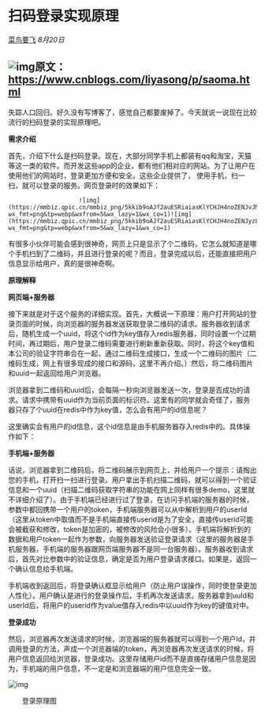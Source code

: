 # 扫码登录实现原理

[菜鸟要飞](javascript:void(0);) *8月20日*

## ![img](https://mmbiz.qpic.cn/mmbiz_jpg/5kkib9oAJf2aicvqrVemuPPF0aP7bJU34PLmj6icSEWrsOut1DN4CbibfvHVkrnEUYvDo89j24CQ1ia1tgDShT9KrZw/640?wx_fmt=jpeg&tp=webp&wxfrom=5&wx_lazy=1&wx_co=1)原文：https://www.cnblogs.com/liyasong/p/saoma.html

 

失踪人口回归。好久没有写博客了，感觉自己都要废掉了。今天就说一说现在比较流行的扫码登录的实现原理吧。



 **需求介绍**



首先，介绍下什么是扫码登录。现在，大部分同学手机上都装有qq和淘宝，天猫等这一类的软件。而开发这些app的企业，都有他们相对应的网站。为了让用户在使用他们的网站时，登录更加方便和安全。这些企业提供了， 使用手机，扫一扫，就可以登录的服务。网页登录时的效果如下：



                        ![img](https://mmbiz.qpic.cn/mmbiz_png/5kkib9oAJf2auESRiaiasKlYCHJH4noZENJvJM2hRcybPs1FOIbC8tUkyad6cJ2UMYklOYcJAcJmviaUDtEEpayqsA/640?wx_fmt=png&tp=webp&wxfrom=5&wx_lazy=1&wx_co=1)![img](https://mmbiz.qpic.cn/mmbiz_png/5kkib9oAJf2auESRiaiasKlYCHJH4noZENJyzLvsBdqWAnbY2P9gHWaydRyicypLYV2SImUdxZZ5QFWOy9xQ8PIr7A/640?wx_fmt=png&tp=webp&wxfrom=5&wx_lazy=1&wx_co=1)



 有很多小伙伴可能会感到很神奇，网页上只是显示了个二维码，它怎么就知道是哪个手机扫到了二维码，并且进行登录的呢？而且，登录完成以后，还能直接把用户信息显示给用户，真的是很神奇啊。



**原理解释**



**网页端+服务器**



接下来就是对于这个服务的详细实现。首先，大概说一下原理：用户打开网站的登录页面的时候，向浏览器的服务器发送获取登录二维码的请求。服务器收到请求后，随机生成一个uuid，将这个id作为key值存入redis服务器，同时设置一个过期时间，再过期后，用户登录二维码需要进行刷新重新获取。同时，将这个key值和本公司的验证字符串合在一起，通过二维码生成接口，生成一个二维码的图片（二维码生成，网上有很多现成的接口和源码，这里不再介绍。）然后，将二维码图片和uuid一起返回给用户浏览器。



浏览器拿到二维码和uuid后，会每隔一秒向浏览器发送一次，登录是否成功的请求。请求中携带有uuid作为当前页面的标识符。这里有的同学就会奇怪了，服务器只存了个uuid在redis中作为key值，怎么会有用户的id信息呢？ 



这里确实会有用户的id信息，这个id信息是由手机服务器存入redis中的。具体操作如下：



**手机端+服务器**



话说，浏览器拿到二维码后，将二维码展示到网页上，并给用户一个提示：请掏出您的手机，打开扫一扫进行登录。用户拿出手机扫描二维码，就可以得到一个验证信息和一个uuid（扫描二维码获取字符串的功能在网上同样有很多demo，这里就不详细介绍了）。由于手机端已经进行过了登录，在访问手机端的服务器的时候，参数中都回携带一个用户的token，手机端服务器可以从中解析到用户的userId（这里从token中取值而不是手机端直接传userid是为了安全，直接传userid可能会被截获和修改，token是加密的，被修改的风险会小很多）。手机端将解析到的数据和用户token一起作为参数，向服务器发送验证登录请求（这里的服务器是手机服务器，手机端的服务器跟网页端服务器不是同一台服务器）。服务器收到请求后，首先对比参数中的验证信息，确定是否为用户登录请求接口。如果是，返回一个确认信息给手机端。



手机端收到返回后，将登录确认框显示给用户（防止用户误操作，同时使登录更加人性化）。用户确认是进行的登录操作后，手机再次发送请求。服务器拿到uuId和userId后，将用户的userid作为value值存入redis中以uuid作为key的键值对中。



**登录成功**



然后，浏览器再次发送请求的时候，浏览器端的服务器就可以得到一个用户Id，并调用登录的方法，声成一个浏览器端的token，再浏览器再次发送请求的时候，将用户信息返回给浏览器，登录成功。这里存储用户id而不是直接存储用户信息是因为，手机端的用户信息，不一定是和浏览器端的用户信息完全一致。





![img](https://mmbiz.qpic.cn/mmbiz_png/5kkib9oAJf2auESRiaiasKlYCHJH4noZENJOwn8z421A0Kf9rAdM4wwe96FmGevcreU5h64M75oncI7fFhCIicEnGw/640?wx_fmt=png&tp=webp&wxfrom=5&wx_lazy=1&wx_co=1)

　　登录原理图